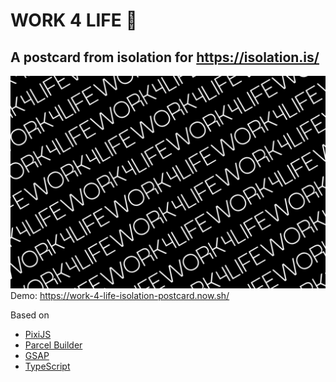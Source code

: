 
# WORK 4 LIFE 🌴
## A postcard from isolation for https://isolation.is/




![Cover Image](cover.png)
Demo: https://work-4-life-isolation-postcard.now.sh/  
  
  
  
Based on 
- [PixiJS](https://www.pixijs.com/)
- [Parcel Builder](https://parceljs.org/)
- [GSAP](https://greensock.com/)
- [TypeScript](https://www.typescriptlang.org/)